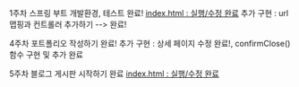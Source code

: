 1주차 스프링 부트 개발환경, 테스트 완료!
[index.html : 실행/수정 완료](https://github.com/pm117pm117/SPRING_BOOT_20230973.git)
추가 구현 : url 맵핑과 컨트롤러 추가하기 --> 완료!

4주차 포트폴리오 작성하기 완료!
추가 구현 : 상세 페이지 수정 완료!, confirmClose()함수 구현 및 추가 완료

5주차 블로그 게시판 시작하기 완료
[index.html : 실행/수정 완료](https://github.com/pm117pm117/SPRING_BOOT_20230973.git)
